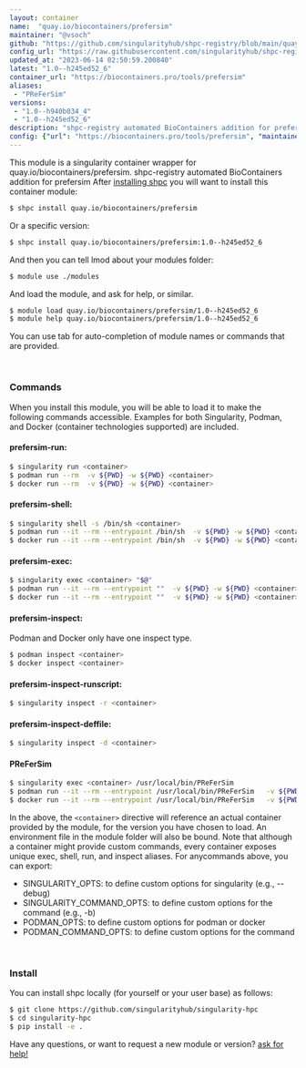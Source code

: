 ```yaml
---
layout: container
name:  "quay.io/biocontainers/prefersim"
maintainer: "@vsoch"
github: "https://github.com/singularityhub/shpc-registry/blob/main/quay.io/biocontainers/prefersim/container.yaml"
config_url: "https://raw.githubusercontent.com/singularityhub/shpc-registry/main/quay.io/biocontainers/prefersim/container.yaml"
updated_at: "2023-06-14 02:50:59.200840"
latest: "1.0--h245ed52_6"
container_url: "https://biocontainers.pro/tools/prefersim"
aliases:
 - "PReFerSim"
versions:
 - "1.0--h940b034_4"
 - "1.0--h245ed52_6"
description: "shpc-registry automated BioContainers addition for prefersim"
config: {"url": "https://biocontainers.pro/tools/prefersim", "maintainer": "@vsoch", "description": "shpc-registry automated BioContainers addition for prefersim", "latest": {"1.0--h245ed52_6": "sha256:6c0f9b1ec1cba6cf1a4f32199dbe2e80db72f14b77eef46063a9bfe54d27e6b3"}, "tags": {"1.0--h940b034_4": "sha256:19aa8bd10a372556f0ade847ebfbde520c6d5cfa7b3da13fa9fb9c3612a0660c", "1.0--h245ed52_6": "sha256:6c0f9b1ec1cba6cf1a4f32199dbe2e80db72f14b77eef46063a9bfe54d27e6b3"}, "docker": "quay.io/biocontainers/prefersim", "aliases": {"PReFerSim": "/usr/local/bin/PReFerSim"}}
---
```


This module is a singularity container wrapper for quay.io/biocontainers/prefersim.
shpc-registry automated BioContainers addition for prefersim
After [installing shpc](#install) you will want to install this container module:


```bash
$ shpc install quay.io/biocontainers/prefersim
```

Or a specific version:

```bash
$ shpc install quay.io/biocontainers/prefersim:1.0--h245ed52_6
```

And then you can tell lmod about your modules folder:

```bash
$ module use ./modules
```

And load the module, and ask for help, or similar.

```bash
$ module load quay.io/biocontainers/prefersim/1.0--h245ed52_6
$ module help quay.io/biocontainers/prefersim/1.0--h245ed52_6
```

You can use tab for auto-completion of module names or commands that are provided.

<br>

### Commands

When you install this module, you will be able to load it to make the following commands accessible.
Examples for both Singularity, Podman, and Docker (container technologies supported) are included.

#### prefersim-run:

```bash
$ singularity run <container>
$ podman run --rm  -v ${PWD} -w ${PWD} <container>
$ docker run --rm  -v ${PWD} -w ${PWD} <container>
```

#### prefersim-shell:

```bash
$ singularity shell -s /bin/sh <container>
$ podman run --it --rm --entrypoint /bin/sh  -v ${PWD} -w ${PWD} <container>
$ docker run --it --rm --entrypoint /bin/sh  -v ${PWD} -w ${PWD} <container>
```

#### prefersim-exec:

```bash
$ singularity exec <container> "$@"
$ podman run --it --rm --entrypoint ""  -v ${PWD} -w ${PWD} <container> "$@"
$ docker run --it --rm --entrypoint ""  -v ${PWD} -w ${PWD} <container> "$@"
```

#### prefersim-inspect:

Podman and Docker only have one inspect type.

```bash
$ podman inspect <container>
$ docker inspect <container>
```

#### prefersim-inspect-runscript:

```bash
$ singularity inspect -r <container>
```

#### prefersim-inspect-deffile:

```bash
$ singularity inspect -d <container>
```


#### PReFerSim

```bash
$ singularity exec <container> /usr/local/bin/PReFerSim
$ podman run --it --rm --entrypoint /usr/local/bin/PReFerSim   -v ${PWD} -w ${PWD} <container> -c " $@"
$ docker run --it --rm --entrypoint /usr/local/bin/PReFerSim   -v ${PWD} -w ${PWD} <container> -c " $@"
```



In the above, the `<container>` directive will reference an actual container provided
by the module, for the version you have chosen to load. An environment file in the
module folder will also be bound. Note that although a container
might provide custom commands, every container exposes unique exec, shell, run, and
inspect aliases. For anycommands above, you can export:

 - SINGULARITY_OPTS: to define custom options for singularity (e.g., --debug)
 - SINGULARITY_COMMAND_OPTS: to define custom options for the command (e.g., -b)
 - PODMAN_OPTS: to define custom options for podman or docker
 - PODMAN_COMMAND_OPTS: to define custom options for the command

<br>

### Install

You can install shpc locally (for yourself or your user base) as follows:

```bash
$ git clone https://github.com/singularityhub/singularity-hpc
$ cd singularity-hpc
$ pip install -e .
```

Have any questions, or want to request a new module or version? [ask for help!](https://github.com/singularityhub/singularity-hpc/issues)
